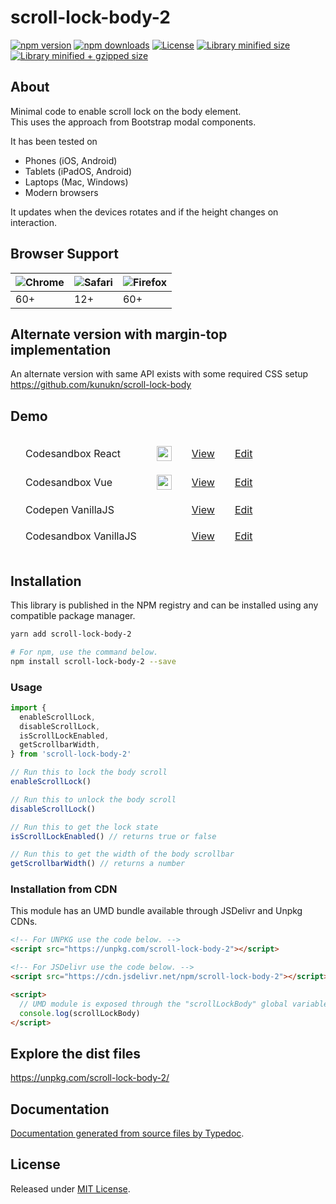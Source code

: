 # scroll-lock-body-2

[![npm version](https://img.shields.io/npm/v/scroll-lock-body-2.svg?style=flat-square)](https://www.npmjs.com/package/scroll-lock-body-2)
[![npm downloads](https://img.shields.io/npm/dm/scroll-lock-body-2.svg?style=flat-square)](https://www.npmjs.com/package/scroll-lock-body-2)
[![License](https://badgen.net/github/license/kunukn/scroll-lock-body-2)](./LICENSE)
[![Library minified size](https://badgen.net/bundlephobia/min/scroll-lock-body-2)](https://bundlephobia.com/result?p=scroll-lock-body-2)
[![Library minified + gzipped size](https://badgen.net/bundlephobia/minzip/scroll-lock-body-2)](https://bundlephobia.com/result?p=scroll-lock-body-2)

## About

Minimal code to enable scroll lock on the body element.<br>
This uses the approach from Bootstrap modal components.

It has been tested on

- Phones (iOS, Android)
- Tablets (iPadOS, Android)
- Laptops (Mac, Windows)
- Modern browsers

It updates when the devices rotates and if the height changes on interaction.

## Browser Support

| ![Chrome](https://cdnjs.cloudflare.com/ajax/libs/browser-logos/70.0.0/chrome/chrome_48x48.png) | ![Safari](https://cdnjs.cloudflare.com/ajax/libs/browser-logos/70.0.0/safari-ios/safari-ios_48x48.png) | ![Firefox](https://cdnjs.cloudflare.com/ajax/libs/browser-logos/70.0.0/firefox/firefox_48x48.png) |
| ---------------------------------------------------------------------------------------------- | ------------------------------------------------------------------------------------------------------ | ------------------------------------------------------------------------------------------------- |
| 60+                                                                                            | 12+                                                                                                    | 60+                                                                                               |

## Alternate version with margin-top implementation

An alternate version with same API exists with some required CSS setup<br>
https://github.com/kunukn/scroll-lock-body

## Demo

<table style="border-spacing: 16px;border-collapse: separate;">

<tr>
<td>Codesandbox React</td>
<td><img width="24" height="24" src="https://unpkg.com/position-indicator@0.0.10/ui-library-logo/React-logo.svg"/></td>
<td><a href="https://rjr9o.csb.app" target="_blank" rel="noopener noreferrer">View</a></td>
<td><a href="https://codesandbox.io/s/react-scroll-lock-body-2-demo-rjr9o" target="_blank" rel="noopener noreferrer">Edit</a></td>
</tr>

<tr>
<td>Codesandbox Vue</td>
<td><img width="24" height="24" src="https://unpkg.com/position-indicator@0.0.10/ui-library-logo/Vue-logo.svg"/></td>
<td><a href="https://pr4ph.csb.app" target="_blank" rel="noopener noreferrer">View</a></td>
<td><a href="https://codesandbox.io/s/vue-scroll-lock-body-2-demo-pr4ph" target="_blank" rel="noopener noreferrer">Edit</a></td>
</tr>

<tr>
<td>Codepen VanillaJS</td>
<td></td>
<td><a href="https://codepen.io/kunukn/full/mdWymRj" target="_blank" rel="noopener noreferrer">View</a></td>
<td><a href="https://codepen.io/kunukn/pen/mdWymRj" target="_blank" rel="noopener noreferrer">Edit</a></td>
</tr>

<tr>
<td>Codesandbox VanillaJS</td>
<td></td>
<td><a href="https://vd53k.csb.app/" target="_blank" rel="noopener noreferrer">View</a></td>
<td><a href="https://codesandbox.io/s/scroll-lock-body-2-demo-vd53k" target="_blank" rel="noopener noreferrer">Edit</a></td>
</tr>

</table>

## Installation

This library is published in the NPM registry and can be installed using any compatible package manager.

```sh
yarn add scroll-lock-body-2

# For npm, use the command below.
npm install scroll-lock-body-2 --save
```

### Usage

```js
import {
  enableScrollLock,
  disableScrollLock,
  isScrollLockEnabled,
  getScrollbarWidth,
} from 'scroll-lock-body-2'

// Run this to lock the body scroll
enableScrollLock()

// Run this to unlock the body scroll
disableScrollLock()

// Run this to get the lock state
isScrollLockEnabled() // returns true or false

// Run this to get the width of the body scrollbar
getScrollbarWidth() // returns a number
```

### Installation from CDN

This module has an UMD bundle available through JSDelivr and Unpkg CDNs.

```html
<!-- For UNPKG use the code below. -->
<script src="https://unpkg.com/scroll-lock-body-2"></script>

<!-- For JSDelivr use the code below. -->
<script src="https://cdn.jsdelivr.net/npm/scroll-lock-body-2"></script>

<script>
  // UMD module is exposed through the "scrollLockBody" global variable.
  console.log(scrollLockBody)
</script>
```

## Explore the dist files

https://unpkg.com/scroll-lock-body-2/

## Documentation

[Documentation generated from source files by Typedoc](./docs/README.md).

## License

Released under [MIT License](./LICENSE).
